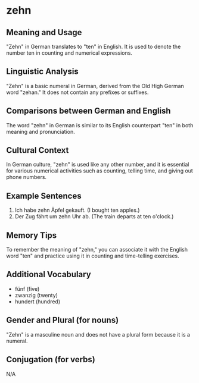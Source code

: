 # zehn
## Meaning and Usage
"Zehn" in German translates to "ten" in English. It is used to denote the number ten in counting and numerical expressions.

## Linguistic Analysis
"Zehn" is a basic numeral in German, derived from the Old High German word "zehan." It does not contain any prefixes or suffixes.

## Comparisons between German and English
The word "zehn" in German is similar to its English counterpart "ten" in both meaning and pronunciation.

## Cultural Context
In German culture, "zehn" is used like any other number, and it is essential for various numerical activities such as counting, telling time, and giving out phone numbers.

## Example Sentences
1. Ich habe zehn Äpfel gekauft. (I bought ten apples.)
2. Der Zug fährt um zehn Uhr ab. (The train departs at ten o'clock.)

## Memory Tips
To remember the meaning of "zehn," you can associate it with the English word "ten" and practice using it in counting and time-telling exercises.

## Additional Vocabulary
- fünf (five)
- zwanzig (twenty)
- hundert (hundred)

## Gender and Plural (for nouns)
"Zehn" is a masculine noun and does not have a plural form because it is a numeral.

## Conjugation (for verbs)
N/A